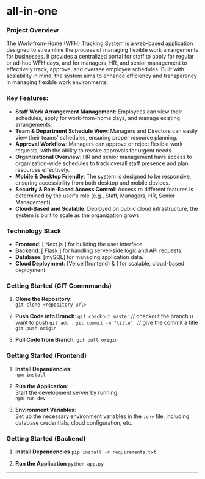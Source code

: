 # all-in-one

### Project Overview ###
The Work-from-Home (WFH) Tracking System is a web-based application designed to streamline the process of managing flexible work arrangements for businesses. It provides a centralized portal for staff to apply for regular or ad-hoc WFH days, and for managers, HR, and senior management to effectively track, approve, and oversee employee schedules. Built with scalability in mind, the system aims to enhance efficiency and transparency in managing flexible work environments.

### Key Features: ###
- **Staff Work Arrangement Management**: Employees can view their schedules, apply for work-from-home days, and manage existing arrangements.
- **Team & Department Schedule View**: Managers and Directors can easily view their teams' schedules, ensuring proper resource planning.
- **Approval Workflow**: Managers can approve or reject flexible work requests, with the ability to revoke approvals for urgent needs.
- **Organizational Overview**: HR and senior management have access to organization-wide schedules to track overall staff presence and plan resources effectively.
- **Mobile & Desktop Friendly**: The system is designed to be responsive, ensuring accessibility from both desktop and mobile devices.
- **Security & Role-Based Access Control**: Access to different features is determined by the user's role (e.g., Staff, Managers, HR, Senior Management).
- **Cloud-Based and Scalable**: Deployed on public cloud infrastructure, the system is built to scale as the organization grows.

### Technology Stack ###
- **Frontend**: [ Next.js ] for building the user interface.
- **Backend**: [ Flask ] for handling server-side logic and API requests.
- **Database**: [mySQL] for managing application data.
- **Cloud Deployment**: [Vercel(frontend) & ] for scalable, cloud-based deployment.

### Getting Started (GIT Commmands) ###
1. **Clone the Repository**:  
   `git clone <repository-url>`

2. **Push Code into Branch**:
   `git checkout master` // checkout the branch u want to push
   `git add .`
   `git commit -m "title" ` // give the commit a title
   `git push origin`

3. **Pull Code from Branch**:
   `git pull origin`

### Getting Started (Frontend) ###

1. **Install Dependencies**:  
   `npm install`

2. **Run the Application**:  
   Start the development server by running:  
   `npm run dev`

3. **Environment Variables**:  
   Set up the necessary environment variables in the `.env` file, including database credentials, cloud configuration, etc.

### Getting Started (Backend) ###

1. **Install Dependencies**
   `pip install -r requirements.txt`

2. **Run the Application**
   `python app.py`

----

